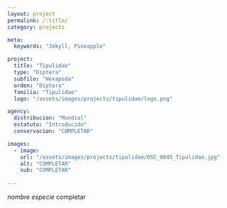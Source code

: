 ```yaml
---
layout: project
permalink: /:title/
category: projects

meta:
  keywords: "Jekyll, Pineapple"

project:
  title: "Tipulidae"
  type: "Diptera"
  subfilo: "Hexapoda"
  orden: "Diptera"
  familia: "Tipulidae"
  logo: "/assets/images/projects/tipulidae/logo.png"

agency:
  distribucion: "Mundial"
  estatuto: "Introducido"
  conservacion: "COMPLETAR"

images:
  - image:
    url: "/assets/images/projects/tipulidae/DSC_0045_Tipulidae.jpg"
    alt: "COMPLETAR"
    sub: "COMPLETAR"
  
---
```

<p><i>nombre especie</i> completar </p>

